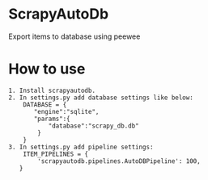 ScrapyAutoDb
===========================

Export items to database using peewee

How to use
===========================
	1. Install scrapyautodb.
	2. In settings.py add database settings like below:
        DATABASE = {
           "engine":"sqlite",
           "params":{
               "database":"scrapy_db.db"
            }
        }
	3. In settings.py add pipeline settings:
	    ITEM_PIPELINES = {
	    	'scrapyautodb.pipelines.AutoDBPipeline': 100,
       }

